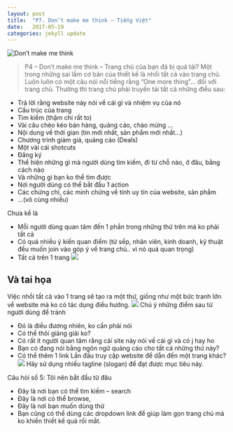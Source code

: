 ```yaml
---
layout: post
title:  "P7. Don’t make me think – Tiếng Việt"
date:   2017-05-19
categories: jekyll update
---
```

![Don’t make me think](https://uxvietnam.com/wp-content/uploads/2017/03/4934854016_66ff64de1d_b.jpg)
>P4 – Don’t make me think – Trang chủ của bạn đã bị quá tải?
Một trong những sai lầm cơ bản của thiết kế là nhồi tất cả vào trang chủ. Luôn luôn có một câu nói nổi tiếng rằng “One more thing”… đối với trang chủ. Thường thì trang chủ phải truyền tải tất cả những điều sau: 

- Trả lời rằng website này nói về cái gì và nhiệm vụ của nó
- Cấu trúc của trang
- Tìm kiếm (thậm chí rất to)
- Vài câu chèo kéo bán hàng, quảng cáo, chào mừng …
- Nội dung về thời gian (tin mới nhất, sản phẩm mới nhất…)
- Chương trình giảm giá, quảng cáo (Deals)
- Một vài cái shotcuts
- Đăng ký
- Thể hiện những gì mà người dùng tìm kiếm, đi từ chỗ nào, ở đâu, bằng cách nào
- Và những gì bạn ko thể tìm được
- Nơi người dùng có thể bắt đầu 1 action
- Các chứng chỉ, các minh chứng về tính uy tín của website, sản phẩm
- …(vô cùng nhiều)

Chưa kể là

- Mỗi người dùng quan tâm đến 1 phần trong những thứ trên mà ko phải tất cả
- Có quá nhiều ý kiến quan điểm (từ sếp, nhân viên, kinh doanh, kỹ thuật đều muốn join vào góp ý về trang chủ.. vì nó quá quan trọng)
- Tất cả trên 1 trang
![](https://100things.files.wordpress.com/2016/01/screen-shot-2016-01-08-at-4-06-34-pm.png?w=560)
## Và tai họa

Việc nhồi tất cả vào 1 trang sẽ tạo ra một thứ, giống như một bức tranh lớn về website mà ko có tác dụng điều hướng.
![](https://100things.files.wordpress.com/2016/01/screen-shot-2016-01-08-at-4-09-05-pm.png?w=560)
Chú ý những điểm sau từ người dùng để tránh

- Đó là điều đương nhiên, ko cần phải nói
- Có thể thôi giảng giải ko?
- Có rất ít người quan tâm rằng cái site này nói về cái gì và có j hay ho
- Bạn có đang nói bằng ngôn ngữ quảng cáo cho tất cả những thứ này?
- Có thể thêm 1 link Lần đầu truy cập website để dẫn đến một trang khác?
![](https://100things.files.wordpress.com/2016/01/screen-shot-2016-01-08-at-4-22-09-pm.png?w=560)
Hãy sử dụng nhiều tagline (slogan) để đạt được mục tiêu này.

Câu hỏi số 5: Tôi nên bắt đầu từ đâu

- Đây là nơi bạn có thể tìm kiếm – search
- Đây là nơi có thể browse,
- Đây là nơi bạn muốn dùng thử
- Bạn cũng có thể dùng các dropdown link để giúp làm gọn trang chủ mà ko khiến thiết kế quá rối mắt.